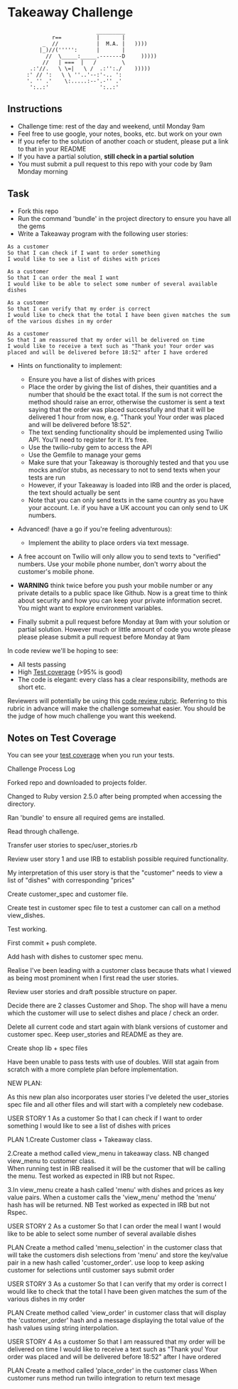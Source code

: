 Takeaway Challenge
==================
```
                            _________
              r==           |       |
           _  //            |  M.A. |   ))))
          |_)//(''''':      |       |
            //  \_____:_____.-------D     )))))
           //   | ===  |   /        \
       .:'//.   \ \=|   \ /  .:'':./    )))))
      :' // ':   \ \ ''..'--:'-.. ':
      '. '' .'    \:.....:--'.-'' .'
       ':..:'                ':..:'

 ```

Instructions
-------

* Challenge time: rest of the day and weekend, until Monday 9am
* Feel free to use google, your notes, books, etc. but work on your own
* If you refer to the solution of another coach or student, please put a link to that in your README
* If you have a partial solution, **still check in a partial solution**
* You must submit a pull request to this repo with your code by 9am Monday morning

Task
-----

* Fork this repo
* Run the command 'bundle' in the project directory to ensure you have all the gems
* Write a Takeaway program with the following user stories:

```
As a customer
So that I can check if I want to order something
I would like to see a list of dishes with prices

As a customer
So that I can order the meal I want
I would like to be able to select some number of several available dishes

As a customer
So that I can verify that my order is correct
I would like to check that the total I have been given matches the sum of the various dishes in my order

As a customer
So that I am reassured that my order will be delivered on time
I would like to receive a text such as "Thank you! Your order was placed and will be delivered before 18:52" after I have ordered
```

* Hints on functionality to implement:
  * Ensure you have a list of dishes with prices
  * Place the order by giving the list of dishes, their quantities and a number that should be the exact total. If the sum is not correct the method should raise an error, otherwise the customer is sent a text saying that the order was placed successfully and that it will be delivered 1 hour from now, e.g. "Thank you! Your order was placed and will be delivered before 18:52".
  * The text sending functionality should be implemented using Twilio API. You'll need to register for it. It’s free.
  * Use the twilio-ruby gem to access the API
  * Use the Gemfile to manage your gems
  * Make sure that your Takeaway is thoroughly tested and that you use mocks and/or stubs, as necessary to not to send texts when your tests are run
  * However, if your Takeaway is loaded into IRB and the order is placed, the text should actually be sent
  * Note that you can only send texts in the same country as you have your account. I.e. if you have a UK account you can only send to UK numbers.

* Advanced! (have a go if you're feeling adventurous):
  * Implement the ability to place orders via text message.

* A free account on Twilio will only allow you to send texts to "verified" numbers. Use your mobile phone number, don't worry about the customer's mobile phone.

* **WARNING** think twice before you push your mobile number or any private details to a public space like Github. Now is a great time to think about security and how you can keep your private information secret. You might want to explore environment variables.

* Finally submit a pull request before Monday at 9am with your solution or partial solution.  However much or little amount of code you wrote please please please submit a pull request before Monday at 9am


In code review we'll be hoping to see:

* All tests passing
* High [Test coverage](https://github.com/makersacademy/course/blob/master/pills/test_coverage.md) (>95% is good)
* The code is elegant: every class has a clear responsibility, methods are short etc.

Reviewers will potentially be using this [code review rubric](docs/review.md).  Referring to this rubric in advance will make the challenge somewhat easier.  You should be the judge of how much challenge you want this weekend.

Notes on Test Coverage
------------------

You can see your [test coverage](https://github.com/makersacademy/course/blob/master/pills/test_coverage.md) when you run your tests.

Challenge Process Log

Forked repo and downloaded to projects folder.

Changed to Ruby version 2.5.0 after being prompted when accessing the directory.

Ran 'bundle' to ensure all required gems are installed.

Read through challenge.

Transfer user stories to spec/user_stories.rb

Review user story 1 and use IRB to establish possible required functionality.

My interpretation of this user story is that the "customer" needs to view a list of "dishes" with corresponding "prices"

Create customer_spec and customer file.

Create test in customer spec file to test a customer can call on a method view_dishes.

Test working.

First commit + push complete.

Add hash with dishes to customer spec menu.

Realise I've been leading with a customer class because thats what I viewed as being most prominent when I first read the user stories.

Review user stories and draft possible structure on paper.

Decide there are 2 classes Customer and Shop.  The shop will have a menu which the customer will use to select dishes and place / check an order.

Delete all current code and start again with blank versions of customer and customer spec. Keep user_stories and README as they are.

Create shop lib + spec files

Have been unable to pass tests with use of doubles.   Will stat again from scratch with a more complete plan  before implementation.

NEW PLAN:

As this new plan also incorporates user stories I've deleted the user_stories spec file and all other files and will start with a completely new codebase.

USER STORY 1
As a customer
So that I can check if I want to order something
I would like to see a list of dishes with prices

PLAN
1.Create Customer class + Takeaway class.

2.Create a method called view_menu in takeaway class.
NB changed view_menu to customer class.  
When running test in IRB realised it will be the customer that will be calling the menu.
Test worked as expected in IRB but not Rspec.

3.In view_menu create a hash called 'menu' with dishes and prices as key value pairs.
When a customer calls the 'view_menu' method the 'menu' hash has will be returned.
NB Test worked as expected in IRB but not Rspec.

USER STORY  2
As a customer
So that I can order the meal I want
I would like to be able to select some number of several available dishes

PLAN
Create a method called 'menu_selection' in the customer class that will take the customers dish
selections from 'menu' and store the key/value pair in a new hash called 'customer_order'.
use loop to keep asking customer for selections until customer says submit order

USER STORY 3
As a customer
So that I can verify that my order is correct
I would like to check that the total I have been given
matches the sum of the various dishes in my order

PLAN
Create method called 'view_order' in customer class that will display the
'customer_order' hash and a message displaying the total value of the
hash values using string interpolation.

USER STORY 4
As a customer
So that I am reassured that my order will be delivered on time
I would like to receive a text such as "Thank you!
Your order was placed and will be delivered before 18:52" after I have ordered

PLAN
Create a method called 'place_order' in the customer class
When customer runs method run twillo integration to return text mesage
